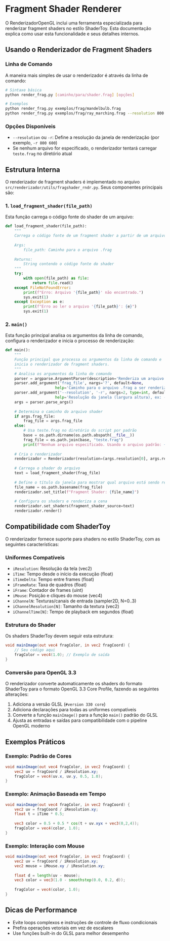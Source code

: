 # Fragment Shader Renderer

O RenderizadorOpenGL inclui uma ferramenta especializada para renderizar fragment shaders no estilo ShaderToy. Esta documentação explica como usar esta funcionalidade e seus detalhes internos.

## Usando o Renderizador de Fragment Shaders

### Linha de Comando

A maneira mais simples de usar o renderizador é através da linha de comando:

```bash
# Sintaxe básica
python render_frag.py [caminho/para/shader.frag] [opções]

# Exemplos
python render_frag.py exemplos/frag/mandelbulb.frag
python render_frag.py exemplos/frag/ray_marching.frag --resolution 800 600
```

### Opções Disponíveis

- `--resolution` ou `-r`: Define a resolução da janela de renderização (por exemplo, `-r 800 600`)
- Se nenhum arquivo for especificado, o renderizador tentará carregar `teste.frag` no diretório atual

## Estrutura Interna

O renderizador de fragment shaders é implementado no arquivo `src/renderizador/utils/fragshader_rndr.py`. Seus componentes principais são:

### 1. `load_fragment_shader(file_path)`

Esta função carrega o código fonte do shader de um arquivo:

```python
def load_fragment_shader(file_path):
    """
    Carrega o código fonte de um fragment shader a partir de um arquivo.
    
    Args:
        file_path: Caminho para o arquivo .frag
        
    Returns:
        String contendo o código fonte do shader
    """
    try:
        with open(file_path) as file:
            return file.read()
    except FileNotFoundError:
        print(f"Erro: Arquivo '{file_path}' não encontrado.")
        sys.exit(1)
    except Exception as e:
        print(f"Erro ao ler o arquivo '{file_path}': {e}")
        sys.exit(1)
```

### 2. `main()`

Esta função principal analisa os argumentos da linha de comando, configura o renderizador e inicia o processo de renderização:

```python
def main():
    """
    Função principal que processa os argumentos da linha de comando e 
    inicia o renderizador de fragment shaders.
    """
    # Analisa os argumentos da linha de comando
    parser = argparse.ArgumentParser(description='Renderiza um arquivo de fragment shader usando OpenGL.')
    parser.add_argument('frag_file', nargs='?', default=None, 
                      help='Caminho para o arquivo .frag a ser renderizado')
    parser.add_argument('--resolution', '-r', nargs=2, type=int, default=[600, 400],
                      help='Resolução da janela (largura altura), ex: -r 800 600')
    args = parser.parse_args()
    
    # Determina o caminho do arquivo shader
    if args.frag_file:
        frag_file = args.frag_file
    else:
        # Usa teste.frag no diretório do script por padrão
        base = os.path.dirname(os.path.abspath(__file__))
        frag_file = os.path.join(base, "teste.frag")
        print(f"Nenhum arquivo especificado. Usando o arquivo padrão: {frag_file}")
    
    # Cria o renderizador
    renderizador = Renderizador(resolution=(args.resolution[0], args.resolution[1]), lock_mouse=False)
   
    # Carrega o shader do arquivo
    text = load_fragment_shader(frag_file)
    
    # Define o título da janela para mostrar qual arquivo está sendo renderizado
    file_name = os.path.basename(frag_file)
    renderizador.set_title(f"Fragment Shader: {file_name}")
    
    # Configura os shaders e renderiza a cena
    renderizador.set_shaders(fragment_shader_source=text)
    renderizador.render()
```

## Compatibilidade com ShaderToy

O renderizador fornece suporte para shaders no estilo ShaderToy, com as seguintes características:

### Uniformes Compatíveis

- `iResolution`: Resolução da tela (vec2)
- `iTime`: Tempo desde o início da execução (float)
- `iTimeDelta`: Tempo entre frames (float)
- `iFrameRate`: Taxa de quadros (float)
- `iFrame`: Contador de frames (uint)
- `iMouse`: Posição e cliques do mouse (vec4)
- `iChannelN`: Texturas/canais de entrada (sampler2D, N=0..3)
- `iChannelResolution[N]`: Tamanho da textura (vec2)
- `iChannelTime[N]`: Tempo de playback em segundos (float)

### Estrutura do Shader

Os shaders ShaderToy devem seguir esta estrutura:

```glsl
void mainImage(out vec4 fragColor, in vec2 fragCoord) {
    // Seu código aqui
    fragColor = vec4(1.0); // Exemplo de saída
}
```

### Conversão para OpenGL 3.3

O renderizador converte automaticamente os shaders do formato ShaderToy para o formato OpenGL 3.3 Core Profile, fazendo as seguintes alterações:

1. Adiciona a versão GLSL (`#version 330 core`)
2. Adiciona declarações para todas as uniformes compatíveis
3. Converte a função `mainImage()` para a função `main()` padrão do GLSL
4. Ajusta as entradas e saídas para compatibilidade com o pipeline OpenGL moderno

## Exemplos Práticos

### Exemplo: Padrão de Cores

```glsl
void mainImage(out vec4 fragColor, in vec2 fragCoord) {
    vec2 uv = fragCoord / iResolution.xy;
    fragColor = vec4(uv.x, uv.y, 0.5, 1.0);
}
```

### Exemplo: Animação Baseada em Tempo

```glsl
void mainImage(out vec4 fragColor, in vec2 fragCoord) {
    vec2 uv = fragCoord / iResolution.xy;
    float t = iTime * 0.5;
    
    vec3 color = 0.5 + 0.5 * cos(t + uv.xyx + vec3(0,2,4));
    fragColor = vec4(color, 1.0);
}
```

### Exemplo: Interação com Mouse

```glsl
void mainImage(out vec4 fragColor, in vec2 fragCoord) {
    vec2 uv = fragCoord / iResolution.xy;
    vec2 mouse = iMouse.xy / iResolution.xy;
    
    float d = length(uv - mouse);
    vec3 color = vec3(1.0 - smoothstep(0.0, 0.2, d));
    
    fragColor = vec4(color, 1.0);
}
```

## Dicas de Performance

- Evite loops complexos e instruções de controle de fluxo condicionais
- Prefira operações vetoriais em vez de escalares
- Use funções built-in do GLSL para melhor desempenho